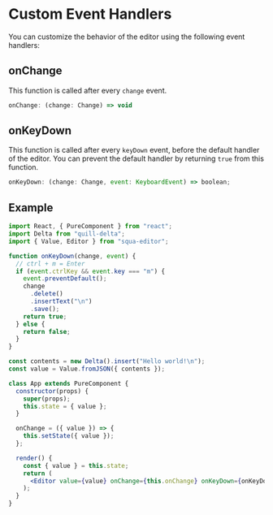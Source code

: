 # Custom Event Handlers

You can customize the behavior of the editor using the following event handlers:

## onChange

This function is called after every `change` event.

```jsx
onChange: (change: Change) => void
```

## onKeyDown

This function is called after every `keyDown` event, before the default handler of the editor. You can prevent the default handler by returning `true` from this function.

```jsx
onKeyDown: (change: Change, event: KeyboardEvent) => boolean;
```

## Example

```jsx
import React, { PureComponent } from "react";
import Delta from "quill-delta";
import { Value, Editor } from "squa-editor";

function onKeyDown(change, event) {
  // ctrl + m = Enter
  if (event.ctrlKey && event.key === "m") {
    event.preventDefault();
    change
      .delete()
      .insertText("\n")
      .save();
    return true;
  } else {
    return false;
  }
}

const contents = new Delta().insert("Hello world!\n");
const value = Value.fromJSON({ contents });

class App extends PureComponent {
  constructor(props) {
    super(props);
    this.state = { value };
  }

  onChange = ({ value }) => {
    this.setState({ value });
  };

  render() {
    const { value } = this.state;
    return (
      <Editor value={value} onChange={this.onChange} onKeyDown={onKeyDown} />
    );
  }
}
```
